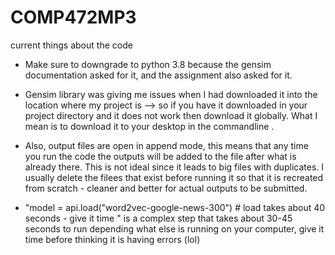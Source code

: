# COMP472MP3

current things about the code
- Make sure to downgrade to python 3.8 because the gensim documentation asked for it, and the assignment also asked for it.
- Gensim library was giving me issues when I had downloaded it into the location where my project is --> so if you have it downloaded in your project directory and it does not work then download it globally. What I mean is to download it to your desktop in the commandline .


- Also, output files are open in append mode, this means that any time you run the code the outputs will be added to the file after what is already there. This is not ideal since it leads to big files with duplicates. I usually delete the filees that exist before running it so that it is recreated from scratch - cleaner and better for actual outputs to be submitted.
- "model = api.load("word2vec-google-news-300")  # load takes about 40 seconds - give it time
" is a complex step that takes about 30-45 seconds to run depending what else is running on your computer, give it time before thinking it is having errors (lol)